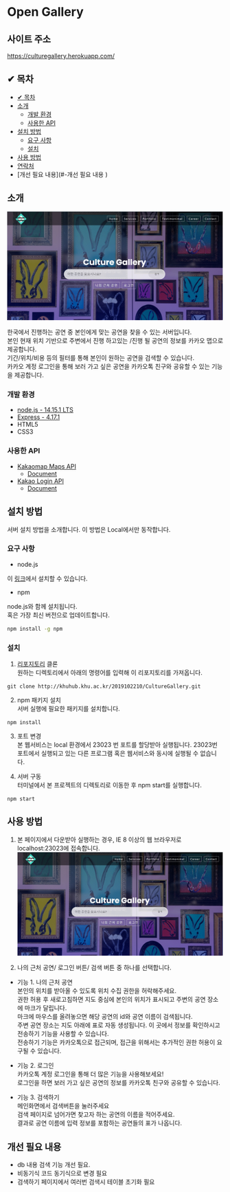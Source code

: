 # Open Gallery

## 사이트 주소
https://culturegallery.herokuapp.com/
## ✔ 목차
- [✔ 목차](#-목차)
- [소개](#-소개)
  - [개발 환경](#개발-환경)
  - [사용한 API](#사용한-api)
- [설치 방법](#-설치-방법)
  - [요구 사항](#요구-사항)
  - [설치](#설치)
- [사용 방법](#-사용-방법)
- [연락처](#-연락처)
- [개선 필요 내용](#-개선 필요 내용 )

## 소개
![메인-화면](public/images/mainpage.jpg)

한국에서 진행하는 공연 중 본인에게 맞는 공연을 찾을 수 있는 서버입니다.<br>
본인 현재 위치 기반으로 주변에서 진행 하고있는 /진행 될 공연의 정보를 카카오 맵으로 제공합니다.<br>
기간/위치/비용 등의 필터를 통해 본인이 원하는 공연을 검색할 수 있습니다.<br>
카카오 계정 로그인을 통해 보러 가고 싶은 공연을 카카오톡 친구와 공유할 수 있는 기능을 제공합니다.

### 개발 환경
* [node.js - 14.15.1 LTS](https://nodejs.org/ko/)
* [Express - 4.17.1](https://expressjs.com/ko/)
* HTML5
* CSS3

### 사용한 API
* [Kakaomap Maps API](https://apis.map.kakao.com/)
  * [Document](https://apis.map.kakao.com/web/documentation/)
* [Kakao Login API](https://developers.kakao.com/docs/latest/ko/kakaologin/common/)
  * [Document](https://developers.kakao.com/docs/latest/ko/kakaologin/common)


## 설치 방법
서버 설치 방법을 소개합니다. 이 방법은 Local에서만 동작합니다.
### 요구 사항
* node.js 
   
이 [링크](https://nodejs.org/ko/)에서 설치할 수 있습니다.
* npm  

node.js와 함께 설치됩니다.  
혹은 가장 최신 버전으로 업데이트합니다.
```sh
npm install -g npm
```
### 설치
1. [리포지토리](http://khuhub.khu.ac.kr/2019102210/CultureGallery) 클론  
  원하는 디렉토리에서 아래의 명령어를 입력해 이 리포지토리를 가져옵니다.
  ```
  git clone http://khuhub.khu.ac.kr/2019102210/CultureGallery.git
  ```
2. npm 패키지 설치  
  서버 실행에 필요한 패키지를 설치합니다.
  ```
  npm install
  ```
3. 포트 변경  
  본 웹서비스는 local 환경에서 23023 번 포트를 할당받아 실행됩니다.
  23023번 포트에서 실행되고 있는 다른 프로그램 혹은 웹서비스와 동시에 실행될 수 없습니다.

4. 서버 구동  
  터미널에서 본 프로젝트의 디렉토리로 이동한 후 npm start를 실행합니다.
  ```
  npm start
  ```  

## 사용 방법
1. 본 페이지에서 다운받아 실행하는 경우, IE 8 이상의 웹 브라우저로 localhost:23023에 접속합니다. 
![메인-화면](public/images/mainpage.jpg)<br>

2. 나의 근처 공연/ 로그인 버튼/ 검색 버튼 중 하나를 선택합니다.<br>
* 기능 1. 나의 근처 공연<br>
  본인의 위치를 받아올 수 있도록 위치 수집 권한을 허락해주세요.<br>
  권한 허용 후 새로고침하면 지도 중심에 본인의 위치가 표시되고 주변의 공연 장소에 마크가 달립니다.<br>
  마크에 마우스를 올려놓으면 해당 공연의 id와 공연 이름이 검색됩니다.<br>
  주변 공연 장소는 지도 아래에 표로 자동 생성됩니다. 이 곳에서 정보를 확인하시고 전송하기 기능을 사용할 수 있습니다.<br>
  전송하기 기능은 카카오톡으로 접근되며, 접근을 위해서는 추가적인 권한 허용이 요구될 수 있습니다.

* 기능 2. 로그인<br>
  카카오톡 계정 로그인을 통해 더 많은 기능을 사용해보세요!<br>
  로그인을 하면 보러 가고 싶은 공연의 정보를 카카오톡 친구와 공유할 수 있습니다.<br>

* 기능 3. 검색하기<br>
  메인화면에서 검색버튼을 눌러주세요<br>
  검색 페이지로 넘어가면 찾고자 하는 공연의 이름을 적어주세요.<br>
  결과로 공연 이름에 입력 정보를 포함하는 공연들의 표가 나옵니다.<br>

## 개선 필요 내용
* db 내용 검색 기능 개선 필요.<br>
* 비동기식 코드 동기식으로 변경 필요<br>
* 검색하기 페이지에서 여러번 검색시 테이블 초기화 필요<br>
